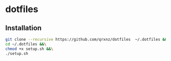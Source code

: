 # dotfiles

## Installation

```sh
git clone --recursive https://github.com/qrxnz/dotfiles  ~/.dotfiles && \
cd ~/.dotfiles &&\
chmod +x setup.sh &&\
./setup.sh
```
